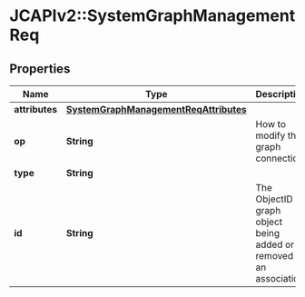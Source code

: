 # JCAPIv2::SystemGraphManagementReq

## Properties
Name | Type | Description | Notes
------------ | ------------- | ------------- | -------------
**attributes** | [**SystemGraphManagementReqAttributes**](SystemGraphManagementReqAttributes.md) |  | [optional] 
**op** | **String** | How to modify the graph connection. | 
**type** | **String** |  | 
**id** | **String** | The ObjectID of graph object being added or removed as an association. | 


